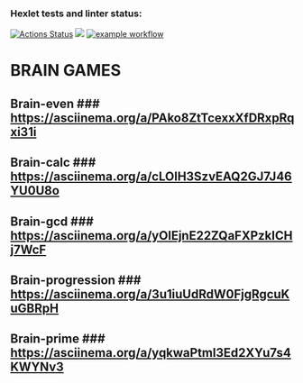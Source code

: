 
### Hexlet tests and linter status:
[![Actions Status](https://github.com/manOpposite/frontend-project-lvl1/workflows/hexlet-check/badge.svg)](https://github.com/manOpposite/frontend-project-lvl1/actions)
<a href="https://codeclimate.com/github/codeclimate/codeclimate/maintainability"><img src="https://api.codeclimate.com/v1/badges/a99a88d28ad37a79dbf6/maintainability" /></a>
[![example workflow](https://github.com/manOpposite/frontend-project-lvl1/actions/workflows/action.yml/badge.svg)](https://github.com/manOpposite/frontend-project-lvl1/actions)

# BRAIN GAMES

## Brain-even   ### https://asciinema.org/a/PAko8ZtTcexxXfDRxpRqxi31i

## Brain-calc   ### https://asciinema.org/a/cLOlH3SzvEAQ2GJ7J46YU0U8o

## Brain-gcd    ### https://asciinema.org/a/yOlEjnE22ZQaFXPzkICHj7WcF

## Brain-progression   ### https://asciinema.org/a/3u1iuUdRdW0FjgRgcuKuGBRpH

## Brain-prime  ### https://asciinema.org/a/yqkwaPtml3Ed2XYu7s4KWYNv3
